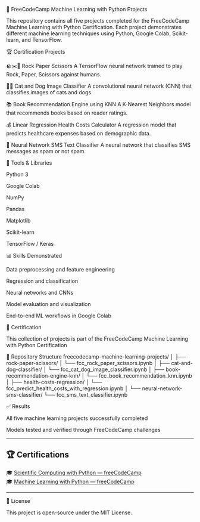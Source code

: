 🧠 FreeCodeCamp Machine Learning with Python Projects

This repository contains all five projects completed for the FreeCodeCamp Machine Learning with Python Certification.
Each project demonstrates different machine learning techniques using Python, Google Colab, Scikit-learn, and TensorFlow.

🏆 Certification Projects

🪨✂️📄 Rock Paper Scissors
A TensorFlow neural network trained to play Rock, Paper, Scissors against humans.

🐶🐱 Cat and Dog Image Classifier
A convolutional neural network (CNN) that classifies images of cats and dogs.

📚 Book Recommendation Engine using KNN
A K-Nearest Neighbors model that recommends books based on reader ratings.

💰 Linear Regression Health Costs Calculator
A regression model that predicts healthcare expenses based on demographic data.

💬 Neural Network SMS Text Classifier
A neural network that classifies SMS messages as spam or not spam.

🧰 Tools & Libraries

Python 3

Google Colab

NumPy

Pandas

Matplotlib

Scikit-learn

TensorFlow / Keras

📊 Skills Demonstrated

Data preprocessing and feature engineering

Regression and classification

Neural networks and CNNs

Model evaluation and visualization

End-to-end ML workflows in Google Colab

📜 Certification

This collection of projects is part of the
FreeCodeCamp Machine Learning with Python Certification

📂 Repository Structure
freecodecamp-machine-learning-projects/
│
├── rock-paper-scissors/
│   └── fcc_rock_paper_scissors.ipynb
│
├── cat-and-dog-classifier/
│   └── fcc_cat_dog_image_classifier.ipynb
│
├── book-recommendation-engine-knn/
│   └── fcc_book_recommendation_knn.ipynb
│
├── health-costs-regression/
│   └── fcc_predict_health_costs_with_regression.ipynb
│
└── neural-network-sms-classifier/
    └── fcc_sms_text_classifier.ipynb

✅ Results

All five machine learning projects successfully completed

Models tested and verified through FreeCodeCamp challenges

---

## 🏆 Certifications

🎓 [Scientific Computing with Python — freeCodeCamp](https://www.freecodecamp.org/certification/jones26/scientific-computing-with-python-v7)  
🎓 [Machine Learning with Python — freeCodeCamp](https://www.freecodecamp.org/certification/jones26/machine-learning-with-python-v7)

---

📖 License

This project is open-source under the MIT License.
